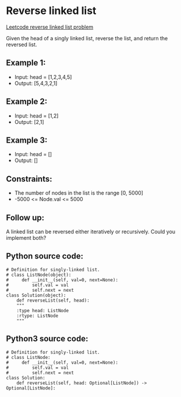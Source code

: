 # Reverse linked list

[Leetcode reverse linked list problem](https://leetcode.com/problems/reverse-linked-list/)

Given the head of a singly linked list, reverse the list, and return the reversed list.

## Example 1:

* Input: head = [1,2,3,4,5]
* Output: [5,4,3,2,1]

## Example 2:

* Input: head = [1,2]
* Output: [2,1]

## Example 3:

* Input: head = []
* Output: []

## Constraints:

* The number of nodes in the list is the range [0, 5000]
* -5000 <= Node.val <= 5000

## Follow up:

A linked list can be reversed either iteratively or recursively. Could you implement both?

## Python source code:

    # Definition for singly-linked list.
    # class ListNode(object):
    #     def __init__(self, val=0, next=None):
    #         self.val = val
    #         self.next = next
    class Solution(object):
        def reverseList(self, head):
        """
        :type head: ListNode
        :rtype: ListNode
        """

## Python3 source code:

    # Definition for singly-linked list.
    # class ListNode:
    #     def __init__(self, val=0, next=None):
    #         self.val = val
    #         self.next = next
    class Solution:
        def reverseList(self, head: Optional[ListNode]) -> Optional[ListNode]:
